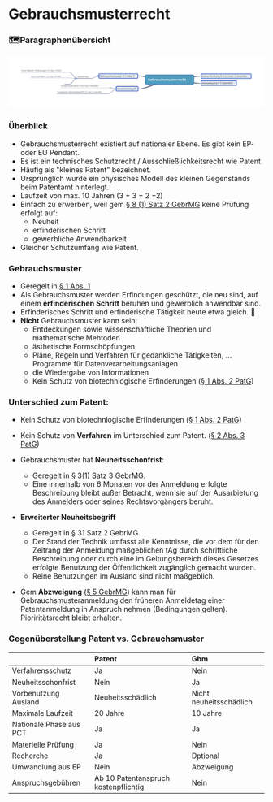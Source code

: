 # Gebrauchsmusterrecht

### 🗺️Paragraphenübersicht

![&#xDC;berblick &#xFC;ber Paragraphen \(Eigene Darstellung\)](../../.gitbook/assets/gebrauchsmusterrecht.svg)

### Überblick

* Gebrauchsmusterrecht existiert auf nationaler Ebene. Es gibt kein EP- oder EU Pendant.
* Es ist ein technisches Schutzrecht / Ausschließlichkeitsrecht wie Patent
* Häufig als "kleines Patent" bezeichnet.
* Ursprünglich wurde ein physisches Modell des kleinen Gegenstands beim Patentamt hinterlegt.
* Laufzeit von max. 10 Jahren \(3 + 3 + 2 +2\)
* Einfach zu erwerben, weil gem [§ 8 \(1\) Satz 2 GebrMG](https://www.gesetze-im-internet.de/gebrmg/__8.html) keine Prüfung erfolgt auf:
  * Neuheit
  * erfinderischen Schritt 
  * gewerbliche Anwendbarkeit
* Gleicher Schutzumfang wie Patent.

### Gebrauchsmuster

* Geregelt in [§ 1 Abs. 1](https://www.gesetze-im-internet.de/gebrmg/__1.html)
* Als Gebrauchsmuster werden Erfindungen geschützt, die neu sind, auf einem **erfinderischen Schritt** beruhen und gewerblich anwendbar sind.
* Erfinderisches Schritt und erfinderische Tätigkeit heute etwa gleich. 🤝
* **Nicht** Gebrauchsmuster kann sein:
  * Entdeckungen sowie wissenschaftliche Theorien und mathematische Mehtoden
  * ästhetische Formschöpfungen
  * Pläne, Regeln und Verfahren für gedankliche Tätigkeiten, ... Programme für Datenverarbeitungsanlagen
  * die Wiedergabe von Informationen
  * Kein Schutz von biotechnlogische Erfinderungen \([§ 1 Abs. 2 PatG](https://www.gesetze-im-internet.de/patg/__1.html)\)

### Unterschied zum Patent:

* Kein Schutz von biotechnlogische Erfinderungen \([§ 1 Abs. 2 PatG](https://www.gesetze-im-internet.de/patg/__1.html)\)
* Kein Schutz von **Verfahren** im Unterschied zum Patent. \([§ 2 Abs. 3 PatG](https://www.gesetze-im-internet.de/gebrmg/__3.html)\)
* Gebrauchsmuster hat **Neuheitsschonfrist**: 
  * Geregelt in [§ 3\(1\) Satz 3 GebrMG](https://www.gesetze-im-internet.de/gebrmg/__1.html).
  * Eine innerhalb von 6 Monaten vor der Anmeldung erfolgte Beschreibung bleibt außer Betracht, wenn sie auf der Ausarbietung des Anmelders oder seines Rechtsvorgängers beruht.
* **Erweiterter Neuheitsbegriff**
  * Geregelt in § 31 Satz 2 GebrMG.
  * Der Stand der Technik umfasst alle Kenntnisse, die vor dem für den Zeitrang der Anmeldung maßgeblichen tAg durch schriftliche Beschreibung oder durch eine im Geltungsbereich dieses Gesetzes erfolgte Benutzung der Öffentlichkeit zugänglich gemacht wurden.
  * Reine Benutzungen im Ausland sind nicht maßgeblich.



* Gem **Abzweigung** \([§ 5 GebrMG](https://www.gesetze-im-internet.de/gebrmg/__5.html)\) kann man für Gebrauchsmusteranmeldung den früheren Anmeldetag einer Patentanmeldung in Anspruch nehmen \(Bedingungen gelten\). Pioriritätsrecht bleibt erhalten.

### Gegenüberstellung Patent vs. Gebrauchsmuster

|  | Patent | Gbm |
| :--- | :--- | :--- |
| Verfahrensschutz | Ja | Nein |
| Neuheitsschonfrist | Nein | Ja |
| Vorbenutzung Ausland | Neuheitsschädlich | Nicht neuheitsschädlich |
| Maximale Laufzeit | 20 Jahre | 10 Jahre |
| Nationale Phase aus PCT | Ja | Ja |
| Materielle Prüfung | Ja | Nein |
| Recherche | Ja | Dptional |
| Umwandlung aus EP | Nein | Abzweigung |
| Anspruchsgebühren | Ab 10 Patentanspruch kostenpflichtig | Nein |

